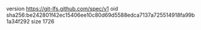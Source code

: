 version https://git-lfs.github.com/spec/v1
oid sha256:be242801f42ec15406ee10c80d69d5588edca7137a725514918fa99b1a34f292
size 1726
